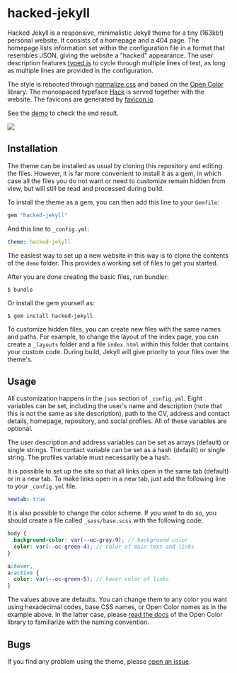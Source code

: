 # hacked-jekyll

Hacked Jekyll is a responsive, minimalistic Jekyll theme for a tiny (163kb!) personal website. It consists of a homepage and a 404 page. The homepage lists information set within the configuration file in a format that resembles JSON, giving the website a "hacked" appearance. The user description features [typed.js](https://mattboldt.com/demos/typed-js/) to cycle through multiple lines of text, as long as multiple lines are provided in the configuration.

The style is rebooted through [normalize.css](https://necolas.github.io/normalize.css/) and based on the [Open Color](https://yeun.github.io/open-color/) library. The monospaced typeface [Hack](https://sourcefoundry.org/hack/) is served together with the website. The favicons are generated by [favicon.io](https://favicon.io/).

See the [demo](https://piazzai.github.io/hacked-jekyll) to check the end result.

![](https://github.com/piazzai/hacked-jekyll/blob/master/screenshot.png)

## Installation

The theme can be installed as usual by cloning this repository and editing the files. However, it is far more convenient to install it as a gem, in which case all the files you do not want or need to customize remain hidden from view, but will still be read and processed during build.

To install the theme as a gem, you can then add this line to your `Gemfile`:

```ruby
gem "hacked-jekyll"
```

And this line to `_config.yml`:

```yaml
theme: hacked-jekyll
```

The easiest way to set up a new website in this way is to clone the contents of the `demo` folder. This provides a working set of files to get you started.

After you are done creating the basic files, run bundler:

    $ bundle

Or install the gem yourself as:

    $ gem install hacked-jekyll

To customize hidden files, you can create new files with the same names and paths. For example, to change the layout of the index page, you can create a `_layouts` folder and a file `index.html` within this folder that contains your custom code. During build, Jekyll will give priority to your files over the theme's.

## Usage

All customization happens in the `json` section of `_config.yml`. Eight variables can be set, including the user's name and description (note that this is not the same as site description), path to the CV, address and contact details, homepage, repository, and social profiles. All of these variables are optional.

The user description and address variables can be set as arrays (default) or single strings. The contact variable can be set as a hash (default) or single string. The profiles variable must necessarily be a hash.

It is possible to set up the site so that all links open in the same tab (default) or in a new tab. To make links open in a new tab, just add the following line to your `_config.yml` file.

```yaml
newtab: true
```

It is also possible to change the color scheme. If you want to do so, you should create a file called `_sass/base.scss` with the following code:

```scss
body {
  background-color: var(--oc-gray-9); // background color
  color: var(--oc-green-4); // color of main text and links
}

a:hover,
a:active {
  color: var(--oc-green-5); // hover color of links
}
```

The values above are defaults. You can change them to any color you want using hexadecimal codes, base CSS names, or Open Color names as in the example above. In the latter case, please [read the docs](https://yeun.github.io/open-color/documents.html) of the Open Color library to familiarize with the naming convention.

## Bugs

If you find any problem using the theme, please [open an issue](https://github.com/piazzai/hacked-jekyll/issues).
